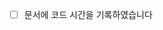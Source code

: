 - [ ] 문서에 코드 시간을 기록하였습니다

<!--
https://docs.google.com/spreadsheets/d/1SL6zFjZGFwIXup3UldPbRrJR7rkVmgvHhvBRiUIwNrg/edit?usp=sharing

위 링크에 접속 후에 문서에 본인 시간을 작성 후 x로 블록을 채우면 체크박스가 활성화됩니다.
ex)
- [x] 문서에 코드 시간을 기록하였습니다

스터디 방식/진도/난이도에 대해 힘든 부분이나 개선점이 있다면 스터디장에게 편하게 말씀주세요! 코테 합격까지 화이팅! 🤗
-->
